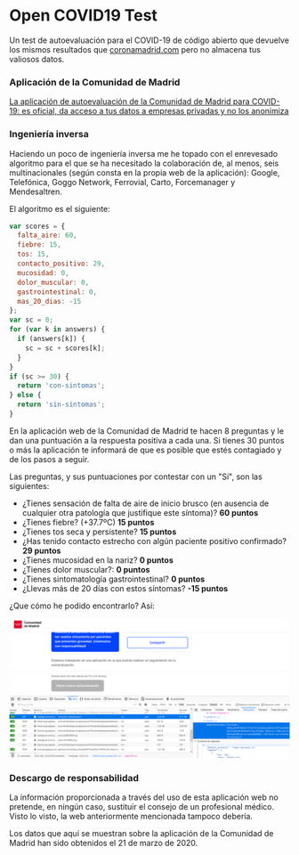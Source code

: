 # Open COVID19 Test

Un test de autoevaluación para el COVID-19 de código abierto que devuelve los mismos resultados que [coronamadrid.com](https://www.coronamadrid.com/) pero no almacena tus valiosos datos.

### Aplicación de la Comunidad de Madrid

[La aplicación de autoevaluación de la Comunidad de Madrid para COVID-19: es oficial, da acceso a tus datos a empresas privadas y no los anonimiza](https://maldita.es/malditatecnologia/2020/03/20/aplicacion-madrid-coronavirus-oficial-comparte-datos-empresas/)

### Ingeniería inversa

Haciendo un poco de ingeniería inversa me he topado con el enrevesado algoritmo para el que se ha necesitado la colaboración de, al menos, seis multinacionales (según consta en la propia web de la aplicación): Google, Telefónica, Goggo Network, Ferrovial, Carto, Forcemanager y Mendesaltren.

El algoritmo es el siguiente:

```javascript
var scores = {
  falta_aire: 60,
  fiebre: 15,
  tos: 15,
  contacto_positivo: 29,
  mucosidad: 0,
  dolor_muscular: 0,
  gastrointestinal: 0,
  mas_20_dias: -15
};
var sc = 0;
for (var k in answers) {
  if (answers[k]) {
    sc = sc + scores[k];
  }
}
if (sc >= 30) {
  return 'con-sintomas';
} else {
  return 'sin-sintomas';
}
```

En la aplicación web de la Comunidad de Madrid te hacen 8 preguntas y le dan una puntuación a la respuesta positiva a cada una. Si tienes 30 puntos o más la aplicación te informará de que es posible que estés contagiado y de los pasos a seguir.

Las preguntas, y sus puntuaciones por contestar con un "Sí", son las siguientes:

- ¿Tienes sensación de falta de aire de inicio brusco (en ausencia de cualquier otra patología que justifique este síntoma)? **60 puntos**
- ¿Tienes fiebre? (+37.7ºC) **15 puntos**
- ¿Tienes tos seca y persistente? **15 puntos**
- ¿Has tenido contacto estrecho con algún paciente positivo confirmado? **29 puntos**
- ¿Tienes mucosidad en la nariz? **0 puntos**
- ¿Tienes dolor muscular?: **0 puntos**
- ¿Tienes sintomatología gastrointestinal? **0 puntos**
- ¿Llevas más de 20 días con estos síntomas? **-15 puntos**

¿Que cómo he podido encontrarlo? Así:

![Imagen del complejo algoritmo que la aplicación de la Comunidad de Madrid envía en un JSON mediante una petición HTTP GET](public/ComplexAlgorithm.png)

### Descargo de responsabilidad

La información proporcionada a través del uso de esta aplicación web no pretende, en ningún caso, sustituir el consejo de un profesional médico. Visto lo visto, la web anteriormente mencionada tampoco debería.

Los datos que aquí se muestran sobre la aplicación de la Comunidad de Madrid han sido obtenidos el 21 de marzo de 2020.
